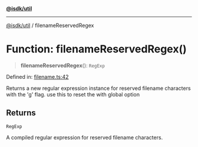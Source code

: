 [**@isdk/util**](../README.md)

***

[@isdk/util](../globals.md) / filenameReservedRegex

# Function: filenameReservedRegex()

> **filenameReservedRegex**(): `RegExp`

Defined in: [filename.ts:42](https://github.com/isdk/util.js/blob/337b47688186bc271c622eb5b7ca550ac681e127/src/filename.ts#L42)

Returns a new regular expression instance for reserved filename characters with the 'g' flag.
use this to reset the with global option

## Returns

`RegExp`

A compiled regular expression for reserved filename characters.
